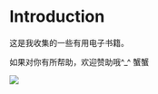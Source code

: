 # Introduction

这是我收集的一些有用电子书籍。

如果对你有所帮助，欢迎赞助哦^_^ 蟹蟹

![](C:\Users\Administrator\Pictures\微信图片_20200103095945.jpg)